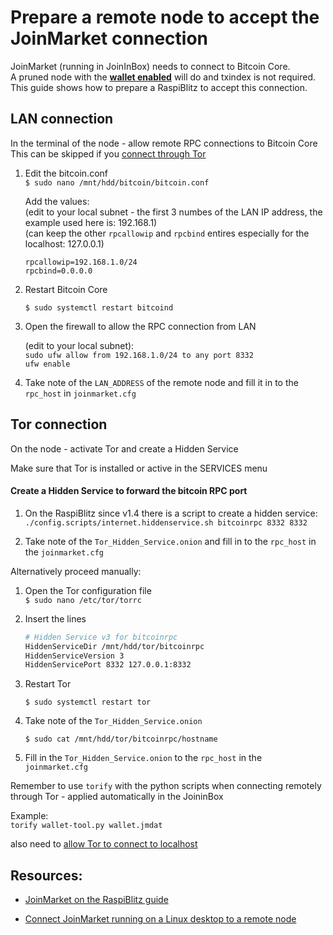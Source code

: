 # Prepare a remote node to accept the JoinMarket connection
JoinMarket (running in JoinInBox) needs to connect to Bitcoin Core.  
A pruned node with the [**wallet enabled**](FAQ.md#activate-the-bitcoind-wallet-on-a-raspiblitz) will do and txindex is not required.  
This guide shows how to prepare a RaspiBlitz to accept this connection.

## LAN connection

In the terminal of the node - allow remote RPC connections to Bitcoin Core  
This can be skipped if you [connect through Tor](#tor-connection)

1) Edit the bitcoin.conf  
    `$ sudo nano /mnt/hdd/bitcoin/bitcoin.conf`

    Add the values:  
    (edit to your local subnet - the first 3 numbes of the LAN IP address, the example used here is: 192.168.1)  
    (can keep the other `rpcallowip` and `rpcbind` entires especially for the localhost: 127.0.0.1)
    ```
    rpcallowip=192.168.1.0/24
    rpcbind=0.0.0.0
    ```
2) Restart Bitcoin Core   
   
    `$ sudo systemctl restart bitcoind`

3) Open the firewall to allow the RPC connection from LAN  
   
    (edit to your local subnet):  
    `sudo ufw allow from 192.168.1.0/24 to any port 8332`  
    `ufw enable`

4) Take note of the `LAN_ADDRESS` of the remote node and fill it in to the `rpc_host` in `joinmarket.cfg`

## Tor connection

On the node - activate Tor and create a Hidden Service

Make sure that Tor is installed or active in the SERVICES menu

#### Create a Hidden Service to forward the bitcoin RPC port

1) On the RaspiBlitz since v1.4 there is a script to create a hidden service:  
    `./config.scripts/internet.hiddenservice.sh bitcoinrpc 8332 8332`  

2) Take note of the `Tor_Hidden_Service.onion` and fill in to the `rpc_host` in the `joinmarket.cfg`

Alternatively proceed manually: 

1) Open the Tor configuration file  
    `$ sudo nano /etc/tor/torrc`

2) Insert the lines  
    ```bash
    # Hidden Service v3 for bitcoinrpc
    HiddenServiceDir /mnt/hdd/tor/bitcoinrpc
    HiddenServiceVersion 3
    HiddenServicePort 8332 127.0.0.1:8332
    ```
3) Restart Tor  
   
    `$ sudo systemctl restart tor` 

4) Take note of the `Tor_Hidden_Service.onion`  
   
    `$ sudo cat /mnt/hdd/tor/bitcoinrpc/hostname`

5) Fill in the `Tor_Hidden_Service.onion` to the `rpc_host` in the `joinmarket.cfg`


Remember to use `torify` with the python scripts when connecting remotely through Tor - applied automatically in the JoininBox

Example:  
`torify wallet-tool.py wallet.jmdat`

also need to [allow Tor to connect to localhost](FAQ.md#allow-tor-to-connect-to-localhost)
## Resources:

* [JoinMarket on the RaspiBlitz guide](https://github.com/openoms/bitcoin-tutorials/blob/master/joinmarket/README.md)

* [Connect JoinMarket running on a Linux desktop to a remote node](https://github.com/openoms/bitcoin-tutorials/blob/master/joinmarket/joinmarket_desktop_to_blitz.md)
